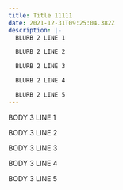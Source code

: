 ```yaml
---
title: Title 11111
date: 2021-12-31T09:25:04.382Z
description: |-
  BLURB 2 LINE 1 

  BLURB 2 LINE 2

  BLURB 2 LINE 3

  BLURB 2 LINE 4

  BLURB 2 LINE 5
---
```

BODY 3 LINE 1

BODY 3 LINE 2

BODY 3 LINE 3

BODY 3 LINE 4

BODY 3 LINE 5